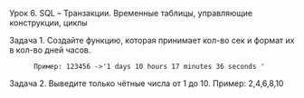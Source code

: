Урок 6. SQL – Транзакции. Временные таблицы, управляющие конструкции, циклы

Задача 1. Создайте функцию, которая принимает кол-во сек и формат их в кол-во дней часов.
          
          Пример: 123456 ->'1 days 10 hours 17 minutes 36 seconds '

Задача 2. Выведите только чётные числа от 1 до 10. Пример: 2,4,6,8,10
